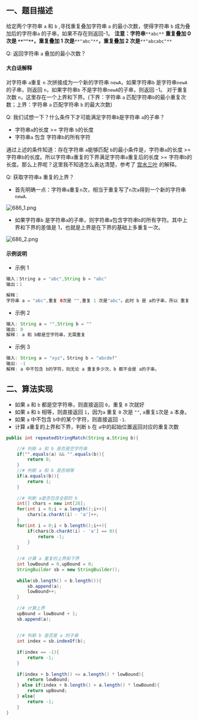 ## 一、题目描述


给定两个字符串 `a` 和 `b` ,寻找重复叠加字符串 `a` 的最小次数，使得字符串 `b` 成为叠加后的字符串`a` 的子串，如果不存在则返回-1。
**注意：字符串**`**abc**` **重复叠加 0 次是 **`**""**`**，重复叠加 1 次是**`**"abc"**`**，重复叠加 2 次是**`**"abcabc"**`
​

Q: 返回字符串 `a` 叠加的最小次数？
​

#### 大白话解释
对字符串 `a`重复 `n` 次拼接成为一个新的字符串 `newA`，如果字符串`b` 是字符串`newA` 的子串，则返回 `n`，如果字符串`b` 不是字符串`newA`的子串，则返回 -1。
对于重复次数 `n`，这里存在一个上界和下界。(下界：字符串 `a` 匹配字符串`b`的最小重复次数；上界：字符串 `a` 匹配字符串 `b` 的最大次数)


Q: 我们试想一下？什么条件下才可能满足字符串`b`是字符串 `a`的子串？	

- 字符串`a`的长度 >= 字符串 `b`的长度
- 字符串`a` 包含 字符串`b`的所有字符



通过上述的条件知道：存在字符串 `a`能够匹配 `b`的最小条件是，字符串`a`的长度 >= 字符串`b`的长度。所以字符串`a`重复的下界满足字符串`a`重复后的长度 >= 字符串`b`的长度。那么上界呢？这里我不知道怎么表达清楚，参考了 [宫水三叶](https://leetcode-cn.com/problems/repeated-string-match/solution/gong-shui-san-xie-yi-ti-san-jie-qia-chan-3hbr/) 的解释。


Q: 获取字符串`a` 重复的上界？

- 首先明确一点：字符串`a`重复`n`次，相当于重复写了`n`次`a`得到一个新的字符串`newA`.

![686_1.png](https://cdn.nlark.com/yuque/0/2021/png/249786/1640179965018-c157d784-2f79-4927-8148-1246a1d66775.png#clientId=u58cc314e-af18-4&from=ui&id=u18c501dd&margin=%5Bobject%20Object%5D&name=686_1.png&originHeight=142&originWidth=544&originalType=binary&ratio=1&size=22697&status=done&style=none&taskId=u4caeb7d1-6739-4e13-9344-af98a4ccb95)

- 如果字符串`b` 是字符串`a`的子串，则字符串`a`包含字符串`b`的所有字符。其中上界和下界的差值是 1，也就是上界是在下界的基础上多重复一次。

![686_2.png](https://cdn.nlark.com/yuque/0/2021/png/249786/1640181982387-e9fc4bb1-ed0f-4bd4-a3c6-deb0ed7dfe30.png#clientId=u58cc314e-af18-4&from=ui&id=udec81035&margin=%5Bobject%20Object%5D&name=686_2.png&originHeight=412&originWidth=541&originalType=binary&ratio=1&size=55514&status=done&style=none&taskId=u62990385-209c-45ae-a0f0-208c1d70c8f)
#### 示例说明

- 示例 1
```java
输入：String a = "abc",String b = "abc"
输出：1

解释：
字符串 a = "abc",重复 0次是 "",重复 1 次是"abc"。此时 b 是 a的子串，所以 重复 1 次就可以了。
```

- 示例 2
```java
输入: String a = "",String b = ""
输出: 0
解释： a 和 b都是空字符串，无需重复
```

- 示例 3
```java
输入: String a = "xyz"，String b = "abcdef"
输出: -1
解释: a 中不包含 b的字符，则无论 a 重复多少次，b 都不会是 a的子串。
```
## 二、算法实现

- 如果 `a` 和 `b` 都是空字符串，则直接返回 `0`，重复 `0` 次就好
- 如果 `a` 和 `b` 相等，则直接返回 `1`，因为`a` 重复 `0` 次是 `""`, `a`重复`1`次是 `a` 本身。
- 如果 `a` 中不包含 `b`中的某个字符，则直接返回 `-1`.
- 计算 `a`重复的上界和下界，判断 `b` 在 `a`中的起始位置返回对应的重复次数
```java
public int repeatedStringMatch(String a,String b){

    //# 判断 a 和 b 是否是空字符串
    if("".equals(a) && "".equals(b)){
    	return 0;
    }
    //# 判断 a 和 b 是否相等
    if(a.equals(b)){
    	return 1;
    }
    
    //# 判断 a是否包含全部的 b
    int[] chars = new int[26];
    for(int i = 0;i < a.length();i++){
    	chars[a.charAt(i) - 'a']++;
    }
    for(int i = 0;i < b.length();i++){
    	if(chars[b.charAt(i) - 'a'] == 0){
        	return -1;
        }
    }
    
    //# 计算 a 重复的上界和下界
    int lowBound = 0,upBound = 0;
    StringBuilder sb = new StringBuilder();
    
    while(sb.length() < b.length()){
    	sb.append(a);
        lowBound++;
    }
    
    //# 计算上界
    upBound = lowBound + 1;
    sb.append(a);
    
   
	//# 判断 b 是否是 a 的子串
    int index = sb.indexOf(b);
    
    if(index == -1){
    	return -1;
    }
    
    if(index + b.length() <= a.length() * lowBound){
        return lowBound;
    } else if(index + b.length() > a.length() * lowBound){
        return upBound;
    } else{
    	return -1;
    }
}

```
